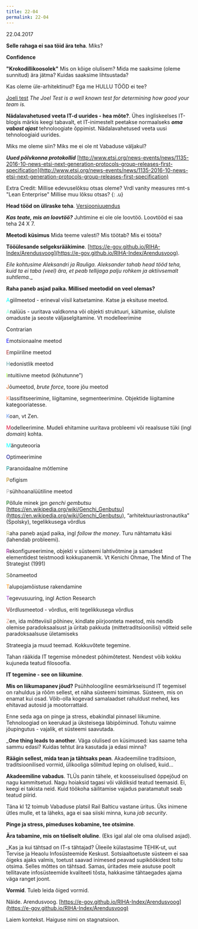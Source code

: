 ```yaml
---
title: 22-04
permalink: 22-04
---
```



22.04.2017

__Selle rahaga ei saa töid ära teha__. Miks?

__Confidence__

__"Krokodillikoosolek"__ Mis on kõige olulisem? Mida me saaksime (oleme sunnitud) ära jätma? Kuidas saaksime lihtsustada?

Kas oleme üle-arhitektinud? Ega me HULLU TÖÖD ei tee?

[Joeli test](https://www.joelonsoftware.com/2000/08/09/the-joel-test-12-steps-to-better-code/) _The Joel Test is a well known test for determining how good your team is._

__Nädalavahetused veeta IT-d uurides - hea mõte?__. Ühes ingliskeelses IT-blogis märkis keegi tabavalt, et IT-inimestelt peetakse normaalseks ___oma vabast ajast___ tehnoloogiate õppimist. Nädalavahetused veeta uusi tehnoloogiaid uurides. 

Miks me oleme siin? Miks me ei ole nt Vabaduse väljakul?

___Uued põlvkonna protokollid___ [http://www.etsi.org/news-events/news/1135-2016-10-news-etsi-next-generation-protocols-group-releases-first-specification](http://www.etsi.org/news-events/news/1135-2016-10-news-etsi-next-generation-protocols-group-releases-first-specification)

Extra Credit: Millise edevuselõksu otsas oleme? Vrdl vanity measures rmt-s "Lean Enterprise" Millise muu lõksu otsas?
{: .u} 

__Head tööd on üliraske teha__. [Versiooniuuendus](https://agiil.github.io/IT/Versiooniuuendus)

___Kas teate, mis on loovtöö?___ Juhtimine ei ole ole loovtöö. Loovtööd ei saa teha 24 X 7.

__Meetodi küsimus__ Mida teeme valesti? Mis töötab? Mis ei tööta?

__Tööülesande selgeksrääkimine__. [https://e-gov.github.io/RIHA-Index/Arendusvoog](https://e-gov.github.io/RIHA-Index/Arendusvoog).

_Eile kohtusime Aleksandri ja Rauliga. Aleksander tahab head tööd teha, kuid ta ei taba (veel) ära, et peab tellijaga palju rohkem ja aktiivsemalt suhtlema.__

__Raha paneb asjad paika. Millised meetodid on veel olemas?__

<span style='color: Aqua;'>A</span>giilmeetod - erineval viisil katsetamine. Katse ja eksituse meetod.

<span style='color: Aquamarine;'>A</span>nalüüs - uuritava valdkonna või objekti struktuuri, käitumise, oluliste omaduste ja seoste väljaselgitamine. Vt modelleerimine

<span style='color: Black;'>C</span>ontrarian

<span style='color: Blue;'>E</span>motsionaalne meetod

<span style='color: Brown;'>E</span>mpiiriline meetod

<span style='color: Cadetblue;'>H</span>edonistlik meetod

<span style='color: Chartreuse;'>I</span>ntuitiivne meetod (kõhutunne”)

<span style='color: Chocolate;'>J</span>õumeetod, _brute force_, toore jõu meetod

<span style='color: Coral;'>K</span>lassifitseerimine, liigitamine, segmenteerimine. Objektide liigitamine kategooriatesse.

<span style='color: Cornflowerblue;'>K</span>oan, vt Zen. 

<span style='color: Crimson;'>M</span>odelleerimine. Mudeli ehitamine uuritava probleemi või reaalsuse tüki (ingl _domain_) kohta.

<span style='color: Cyan;'>M</span>änguteooria

<span style='color: Darkblue;'>O</span>ptimeerimine

<span style='color: Darkcyan;'>P</span>aranoidaalne mõtlemine

<span style='color: Darkgoldenrod;'>P</span>ofigism

<span style='color: Darkgray;'>P</span>sühhoanalüütiline meetod

<span style='color: Darkgreen;'>P</span>õllule minek jpn _genchi gembutsu_ [https://en.wikipedia.org/wiki/Genchi_Genbutsu](https://en.wikipedia.org/wiki/Genchi_Genbutsu), “arhitektuuriastronautika” (Spolsky), tegelikkusega võrdlus

<span style='color: Darkkhaki;'>R</span>aha paneb asjad paika, ingl _follow the money_. Turu nähtamatu käsi (lahendab probleemi). 

<span style='color: Darkmagenta;'>R</span>ekonfigureerimine, objekti v süsteemi lahtivõtmine ja samadest elementidest teistmoodi kokkupanemik. Vt Kenichi Ohmae, The Mind of The Strategist (1991)

<span style='color: Darkolivegreen;'>S</span>õnameetod

<span style='color: Darkorange;'>T</span>alupojamõistuse rakendamine

<span style='color: Darkorchid;'>T</span>egevusuuring, ingl Action Research 

<span style='color: Darkred;'>V</span>õrdlusmeetod - võrdlus, eriti tegelikkusega võrdlus

<span style='color: Darksalmon;'>Z</span>en, ida mõtteviisil põhinev, kindlate piirjoonteta meetod, mis nendib olemise paradoksaalsust ja üritab pakkuda (mittetraditsioonilisi) võtteid selle paradoksaalsuse ületamiseks


Strateegia ja muud teemad. Kokkuvõtete tegemine.

Tahan rääkida IT tegemise mõnedest põhimõtetest. Nendest võib kokku kujuneda teatud filosoofia.

__IT tegemine - see on liikumine__.

__Mis on liikumapanev jõud?__ Psühholoogiline eesmärkseisund IT tegemisel on rahuldus ja rõõm sellest, et näha süsteemi toimimas. Süsteem, mis on enamat kui osad. Võib-olla kogevad samalaadset rahuldust mehed, kes ehitavad autosid ja mootorrattaid.

Enne seda aga on pinge ja stress, ebakindlal pinnasel liikumine. Tehnoloogiad on keerukad ja üksteisega läbipõiminud. Tohutu vaimne jõupingutus - vajalik, et süsteemi saavutada.

___One thing leads to another__. Väga olulised on küsimused: kas saame teha sammu edasi? Kuidas tehtut ära kasutada ja edasi minna?

__Räägin sellest, mida tean ja tähtsaks pean__. Akadeemiline traditsioon, traditsioonilised vormid, ülikooliga sõlmitud leping on olulised, kuid...  

__Akadeemiline vabadus__. TLÜs panin tähele, et koosseisulised õppejõud on nagu kammitsetud. Nagu hoiaksid tagasi või väldiksid teatud teemasid. Ei, keegi ei takista neid. Kuid töökoha säilitamise vajadus paratamatult seab teatud piirid.

Täna kl 12 toimub Vabaduse platsil Rail Balticu vastane üritus. Üks inimene ütles mulle, et ta läheks, aga ei saa siiski minna, kuna _job security_.

__Pinge ja stress, pimeduses kobamine, tee otsimine__.

__Ära tabamine, mis on tõeliselt oluline__. (Eks igal alal ole oma olulised asjad).

_Kas ja kui tähtsad on IT-s tähtajad? Üleeile külastasime TEHIK-ut, uut Tervise ja Heaolu Infosüsteemide Keskust. Sotsiaaltoetuste süsteem ei saa õigeks ajaks valmis, toetust saavad inimesed peavad supiköökidest toitu otsima. Selles mõttes on tähtsad. Samas, üritades meie asutuse poolt tellitavate infosüsteemide kvaliteeti tõsta, hakkasime tähtaegades ajama väga ranget joont.

__Vormid__. Tuleb leida õiged vormid.

Näide. Arendusvoog. [https://e-gov.github.io/RIHA-Index/Arendusvoog](https://e-gov.github.io/RIHA-Index/Arendusvoog)

Laiem kontekst. Haiguse nimi on stagnatsioon.


